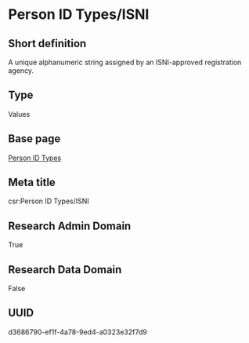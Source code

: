 # Person ID Types/ISNI
## Short definition
A unique alphanumeric string assigned by an ISNI-approved registration agency.
## Type
Values
## Base page
[Person ID Types](../../Objects/Person%20ID%20Types.md)
## Meta title
csr:Person ID Types/ISNI
## Research Admin Domain
True
## Research Data Domain
False
## UUID
d3686790-ef1f-4a78-9ed4-a0323e32f7d9
